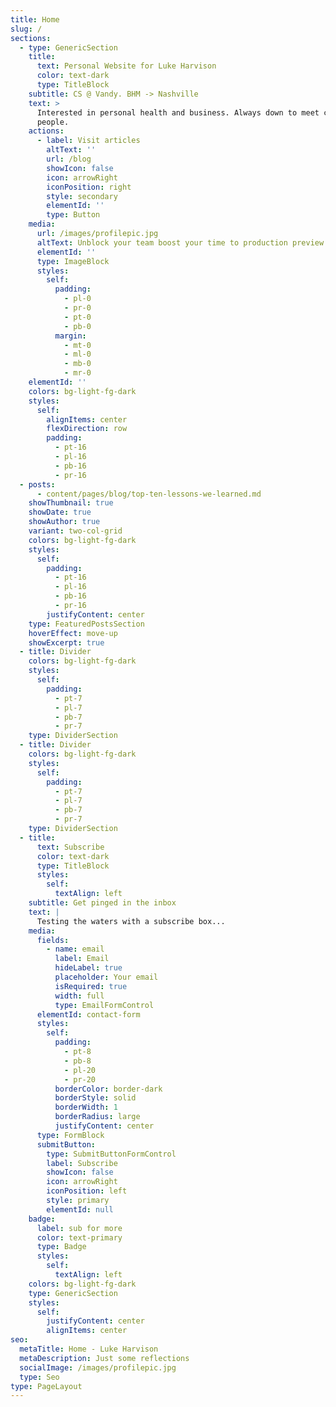```yaml
---
title: Home
slug: /
sections:
  - type: GenericSection
    title:
      text: Personal Website for Luke Harvison
      color: text-dark
      type: TitleBlock
    subtitle: CS @ Vandy. BHM -> Nashville
    text: >
      Interested in personal health and business. Always down to meet cool
      people.
    actions:
      - label: Visit articles
        altText: ''
        url: /blog
        showIcon: false
        icon: arrowRight
        iconPosition: right
        style: secondary
        elementId: ''
        type: Button
    media:
      url: /images/profilepic.jpg
      altText: Unblock your team boost your time to production preview
      elementId: ''
      type: ImageBlock
      styles:
        self:
          padding:
            - pl-0
            - pr-0
            - pt-0
            - pb-0
          margin:
            - mt-0
            - ml-0
            - mb-0
            - mr-0
    elementId: ''
    colors: bg-light-fg-dark
    styles:
      self:
        alignItems: center
        flexDirection: row
        padding:
          - pt-16
          - pl-16
          - pb-16
          - pr-16
  - posts:
      - content/pages/blog/top-ten-lessons-we-learned.md
    showThumbnail: true
    showDate: true
    showAuthor: true
    variant: two-col-grid
    colors: bg-light-fg-dark
    styles:
      self:
        padding:
          - pt-16
          - pl-16
          - pb-16
          - pr-16
        justifyContent: center
    type: FeaturedPostsSection
    hoverEffect: move-up
    showExcerpt: true
  - title: Divider
    colors: bg-light-fg-dark
    styles:
      self:
        padding:
          - pt-7
          - pl-7
          - pb-7
          - pr-7
    type: DividerSection
  - title: Divider
    colors: bg-light-fg-dark
    styles:
      self:
        padding:
          - pt-7
          - pl-7
          - pb-7
          - pr-7
    type: DividerSection
  - title:
      text: Subscribe
      color: text-dark
      type: TitleBlock
      styles:
        self:
          textAlign: left
    subtitle: Get pinged in the inbox
    text: |
      Testing the waters with a subscribe box...
    media:
      fields:
        - name: email
          label: Email
          hideLabel: true
          placeholder: Your email
          isRequired: true
          width: full
          type: EmailFormControl
      elementId: contact-form
      styles:
        self:
          padding:
            - pt-8
            - pb-8
            - pl-20
            - pr-20
          borderColor: border-dark
          borderStyle: solid
          borderWidth: 1
          borderRadius: large
          justifyContent: center
      type: FormBlock
      submitButton:
        type: SubmitButtonFormControl
        label: Subscribe
        showIcon: false
        icon: arrowRight
        iconPosition: left
        style: primary
        elementId: null
    badge:
      label: sub for more
      color: text-primary
      type: Badge
      styles:
        self:
          textAlign: left
    colors: bg-light-fg-dark
    type: GenericSection
    styles:
      self:
        justifyContent: center
        alignItems: center
seo:
  metaTitle: Home - Luke Harvison
  metaDescription: Just some reflections
  socialImage: /images/profilepic.jpg
  type: Seo
type: PageLayout
---
```

